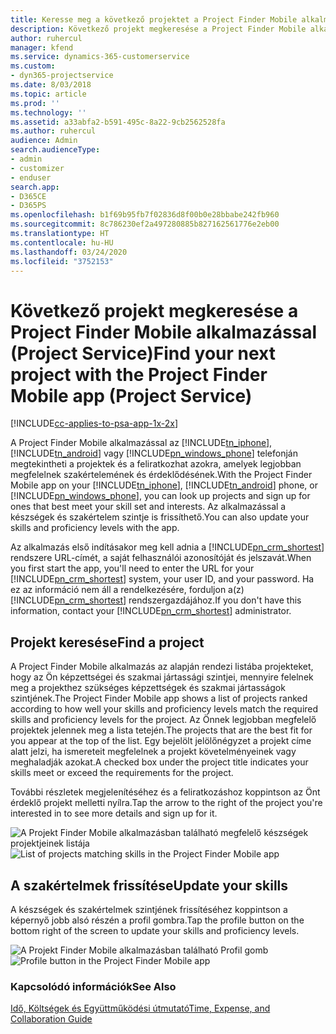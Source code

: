 ```yaml
---
title: Keresse meg a következő projektet a Project Finder Mobile alkalmazással
description: Következő projekt megkeresése a Project Finder Mobile alkalmazással a Project Service szolgáltatáshoz
author: ruhercul
manager: kfend
ms.service: dynamics-365-customerservice
ms.custom:
- dyn365-projectservice
ms.date: 8/03/2018
ms.topic: article
ms.prod: ''
ms.technology: ''
ms.assetid: a33abfa2-b591-495c-8a22-9cb2562528fa
ms.author: ruhercul
audience: Admin
search.audienceType:
- admin
- customizer
- enduser
search.app:
- D365CE
- D365PS
ms.openlocfilehash: b1f69b95fb7f02836d8f00b0e28bbabe242fb960
ms.sourcegitcommit: 8c786230ef2a497280885b827162561776e2eb00
ms.translationtype: HT
ms.contentlocale: hu-HU
ms.lasthandoff: 03/24/2020
ms.locfileid: "3752153"
---
```

# <a name="find-your-next-project-with-the-project-finder-mobile-app-project-service"></a><span data-ttu-id="fa64a-103">Következő projekt megkeresése a Project Finder Mobile alkalmazással (Project Service)</span><span class="sxs-lookup"><span data-stu-id="fa64a-103">Find your next project with the Project Finder Mobile app (Project Service)</span></span>

[!INCLUDE[cc-applies-to-psa-app-1x-2x](../includes/cc-applies-to-psa-app-1x-2x.md)]

<span data-ttu-id="fa64a-104">A Project Finder Mobile alkalmazással az [!INCLUDE[tn_iphone](../includes/tn-iphone.md)], [!INCLUDE[tn_android](../includes/tn-android.md)] vagy [!INCLUDE[pn_windows_phone](../includes/pn-windows-phone.md)] telefonján megtekintheti a projektek és a feliratkozhat azokra, amelyek legjobban megfelelnek szakértelemének és érdeklődésének.</span><span class="sxs-lookup"><span data-stu-id="fa64a-104">With the Project Finder Mobile app on your [!INCLUDE[tn_iphone](../includes/tn-iphone.md)], [!INCLUDE[tn_android](../includes/tn-android.md)] phone, or [!INCLUDE[pn_windows_phone](../includes/pn-windows-phone.md)], you can look up projects and sign up for ones that best meet your skill set and interests.</span></span> <span data-ttu-id="fa64a-105">Az alkalmazással a készségek és szakértelem szintje is frissíthető.</span><span class="sxs-lookup"><span data-stu-id="fa64a-105">You can also update your skills and proficiency levels with the app.</span></span>  
  
 <span data-ttu-id="fa64a-106">Az alkalmazás első indításakor meg kell adnia a [!INCLUDE[pn_crm_shortest](../includes/pn-crm-shortest.md)] rendszere URL-címét, a saját felhasználói azonosítóját és jelszavát.</span><span class="sxs-lookup"><span data-stu-id="fa64a-106">When you first start the app, you'll need to enter the URL for your [!INCLUDE[pn_crm_shortest](../includes/pn-crm-shortest.md)] system, your user ID, and your password.</span></span> <span data-ttu-id="fa64a-107">Ha ez az információ nem áll a rendelkezésére, forduljon a(z) [!INCLUDE[pn_crm_shortest](../includes/pn-crm-shortest.md)] rendszergazdájához.</span><span class="sxs-lookup"><span data-stu-id="fa64a-107">If you don't have this information,  contact your [!INCLUDE[pn_crm_shortest](../includes/pn-crm-shortest.md)] administrator.</span></span>  
  
## <a name="find-a-project"></a><span data-ttu-id="fa64a-108">Projekt keresése</span><span class="sxs-lookup"><span data-stu-id="fa64a-108">Find a project</span></span>  
 <span data-ttu-id="fa64a-109">A Project Finder Mobile alkalmazás az alapján rendezi listába projekteket, hogy az Ön képzettségei és szakmai jártassági szintjei, mennyire felelnek meg a projekthez szükséges képzettségek és szakmai jártasságok szintjének.</span><span class="sxs-lookup"><span data-stu-id="fa64a-109">The Project Finder Mobile app shows a list of projects ranked according to how well your skills and proficiency levels match the required skills and proficiency levels for the project.</span></span> <span data-ttu-id="fa64a-110">Az Önnek legjobban megfelelő projektek jelennek meg a lista tetején.</span><span class="sxs-lookup"><span data-stu-id="fa64a-110">The projects that are the best fit for you appear at the top of the list.</span></span> <span data-ttu-id="fa64a-111">Egy bejelölt jelölőnégyzet a projekt címe alatt jelzi, ha ismereteit megfelelnek a projekt követelményeinek vagy meghaladják azokat.</span><span class="sxs-lookup"><span data-stu-id="fa64a-111">A checked box under the project title indicates your skills meet or exceed the requirements for the project.</span></span>  
  
 <span data-ttu-id="fa64a-112">További részletek megjelenítéséhez és a feliratkozáshoz koppintson az Önt érdeklő projekt melletti nyílra.</span><span class="sxs-lookup"><span data-stu-id="fa64a-112">Tap the arrow to the right of the project you're interested in to see more details and sign up for it.</span></span>  
  
 <span data-ttu-id="fa64a-113">![A Projekt Finder Mobile alkalmazásban található megfelelő készségek projektjeinek listája](../project-service/media/project-service-project-finder-list.png "A Projekt Finder Mobile alkalmazásban található megfelelő készségek projektjeinek listája")</span><span class="sxs-lookup"><span data-stu-id="fa64a-113">![List of projects matching skills in the Project Finder Mobile app](../project-service/media/project-service-project-finder-list.png "List of projects matching skills in the Project Finder Mobile app")</span></span>  
  
## <a name="update-your-skills"></a><span data-ttu-id="fa64a-114">A szakértelmek frissítése</span><span class="sxs-lookup"><span data-stu-id="fa64a-114">Update your skills</span></span>  
 <span data-ttu-id="fa64a-115">A készségek és szakértelmek szintjének frissítéséhez koppintson a képernyő jobb alsó részén a profil gombra.</span><span class="sxs-lookup"><span data-stu-id="fa64a-115">Tap the profile button on the bottom right of the screen to update your skills and proficiency levels.</span></span>  
  
 <span data-ttu-id="fa64a-116">![A Projekt Finder Mobile alkalmazásban található Profil gomb](../project-service/media/project-service-project-finder-profile.png "A Projekt Finder Mobile alkalmazásban található Profil gomb")</span><span class="sxs-lookup"><span data-stu-id="fa64a-116">![Profile button in the Project Finder Mobile app](../project-service/media/project-service-project-finder-profile.png "Profile button in the Project Finder Mobile app")</span></span>  
  
### <a name="see-also"></a><span data-ttu-id="fa64a-117">Kapcsolódó információk</span><span class="sxs-lookup"><span data-stu-id="fa64a-117">See Also</span></span>  
 [<span data-ttu-id="fa64a-118">Idő, Költségek és Együttműködési útmutató</span><span class="sxs-lookup"><span data-stu-id="fa64a-118">Time, Expense, and Collaboration Guide</span></span>](../project-service/time-expense-collaboration-guide.md)
